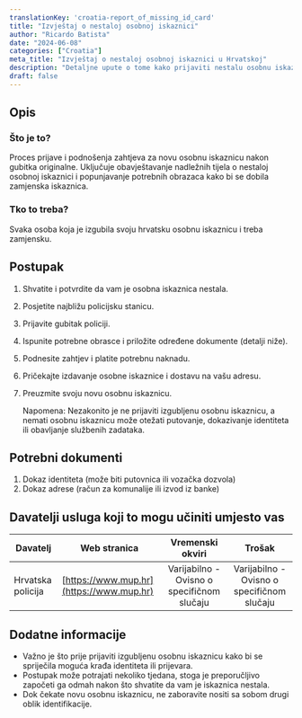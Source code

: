 ```yaml
---
translationKey: 'croatia-report_of_missing_id_card'
title: "Izvještaj o nestaloj osobnoj iskaznici"
author: "Ricardo Batista"
date: "2024-06-08"
categories: ["Croatia"]
meta_title: "Izvještaj o nestaloj osobnoj iskaznici u Hrvatskoj"
description: "Detaljne upute o tome kako prijaviti nestalu osobnu iskaznicu u Hrvatskoj"
draft: false
---
```


## Opis
### Što je to?
Proces prijave i podnošenja zahtjeva za novu osobnu iskaznicu nakon gubitka originalne. Uključuje obavještavanje nadležnih tijela o nestaloj osobnoj iskaznici i popunjavanje potrebnih obrazaca kako bi se dobila zamjenska iskaznica.
### Tko to treba?
Svaka osoba koja je izgubila svoju hrvatsku osobnu iskaznicu i treba zamjensku.

## Postupak
1. Shvatite i potvrdite da vam je osobna iskaznica nestala.
2. Posjetite najbližu policijsku stanicu.
3. Prijavite gubitak policiji.
4. Ispunite potrebne obrasce i priložite određene dokumente (detalji niže).
5. Podnesite zahtjev i platite potrebnu naknadu.
6. Pričekajte izdavanje osobne iskaznice i dostavu na vašu adresu.
7. Preuzmite svoju novu osobnu iskaznicu.

   Napomena: Nezakonito je ne prijaviti izgubljenu osobnu iskaznicu, a nemati osobnu iskaznicu može otežati putovanje, dokazivanje identiteta ili obavljanje službenih zadataka.

## Potrebni dokumenti
1. Dokaz identiteta (može biti putovnica ili vozačka dozvola)
2. Dokaz adrese (račun za komunalije ili izvod iz banke)

## Davatelji usluga koji to mogu učiniti umjesto vas

| Davatelj         |               Web stranica               |     Vremenski okviri    |       Trošak      |
| --------------- | ----------------------------------- |  :-------------: | :-------------: |
| Hrvatska policija |  [https://www.mup.hr](https://www.mup.hr)       |      Varijabilno - Ovisno o specifičnom slučaju     |        Varijabilno - Ovisno o specifičnom slučaju      |

## Dodatne informacije
- Važno je što prije prijaviti izgubljenu osobnu iskaznicu kako bi se spriječila moguća krađa identiteta ili prijevara.
- Postupak može potrajati nekoliko tjedana, stoga je preporučljivo započeti ga odmah nakon što shvatite da vam je iskaznica nestala.
- Dok čekate novu osobnu iskaznicu, ne zaboravite nositi sa sobom drugi oblik identifikacije.